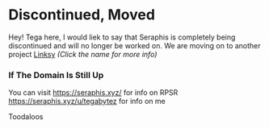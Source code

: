# Discontinued, Moved
Hey! Tega here, I would liek to say that Seraphis is completely being discontinued and will no longer be worked on. We are moving on to another project [Linksy](https://discord.gg/JVZ5aYJR5u) *(Click the name for more info)*
### If The Domain Is Still Up
You can visit https://seraphis.xyz/ for info on RPSR
https://seraphis.xyz/u/tegabytez for info on me

Toodaloos
